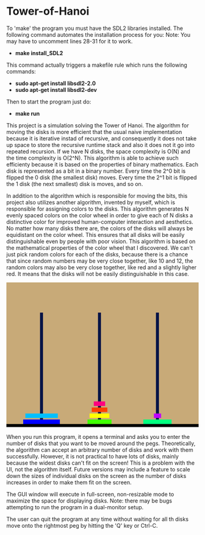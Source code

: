 # Tower-of-Hanoi

To 'make' the program you must have the SDL2 libraries installed.
The following command automates the installation process for you:
Note: You may have to uncomment lines 28-31 for it to work.
<br>
<b>
* make install_SDL2
</b>

This command actually triggers a makefile rule which runs the following commands:
<br>
<b>
* sudo apt-get install libsdl2-2.0
* sudo apt-get install libsdl2-dev
</b>

Then to start the program just do:
<b>
* make run
</b>

This project is a simulation solving the Tower of Hanoi. The algorithm for moving the disks is more efficient that the usual naive implementation because it is iterative instad of recursive, and consequently it does not take up space to store the recursive runtime stack and also it does not it go into repeated recursion. If we have N disks, the space complexity is O(N) and the time complexity is O(2^N). This algorithm is able to achieve such efficienty because it is based on the properties of binary mathematics. Each disk is represented as a bit in a binary number. Every time the 2^0 bit is flipped the 0 disk (the smallest disk) moves. Every time the 2^1 bit is flipped the 1 disk (the next smallest) disk is moves, and so on.
<br>

In addition to the algorithm which is responsible for moving the bits, this project also utilizes another algorithm, invented by myself, which is responsible for assigning colors to the disks. This algorithm generates N evenly spaced colors on the color wheel in order to give each of N disks a distinctive color for improved human-computer interaction and aesthetics. No matter how many disks there are, the colors of the disks will always be equidistant on the color wheel. This ensures that all disks will be easily distinguishable even by people with poor vision. This algorithm is based on the mathematical properties of the color wheel that I discovered. We can't just pick random colors for each of the disks, because there is a chance that since random numbers may be very close together, like 10 and 12, the random colors may also be very close together, like red and a slightly ligher red. It means that the disks will not be easily distinguishable in this case.

![Alt text](/Screenshots/Tower_of_Hanoi.png?raw=true "Cover")

When you run this program, it opens a terminal and asks you to enter the number of disks that you want to be moved around the pegs. Theoretically, the algorithm can accept an arbitrary number of disks and work with them successfully. However, it is not practical to have lots of disks, mainly because the widest disks can't fit on the screen! This is a problem with the UI, not the algorithm itself. Future versions may include a feature to scale down the sizes of individual disks on the screen as the number of disks increases in order to make them fit on the screen.

The GUI window will execute in full-screen, non-resizable mode to maximize the space for displaying disks. Note: there may be bugs attempting to run the program in a dual-monitor setup.

The user can quit the program at any time without waiting for all th disks move onto the rightmost peg by hitting the 'Q' key or Ctrl-C.
